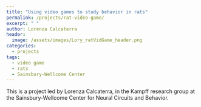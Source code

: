 ```yaml
---
title: "Using video games to study behavior in rats"
permalink: /projects/rat-video-game/
excerpt: " "
author: Lorenza Calcaterra
header:
  image: /assets/images/Lory_ratVidGame_header.png
categories:
  - projects
tags:
  - video game
  - rats
  - Sainsbury-Wellcome Center
---
```


This is a project led by Lorenza Calcaterra, in the Kampff research group at the Sainsbury-Wellcome Center for Neural Circuits and Behavior. 
